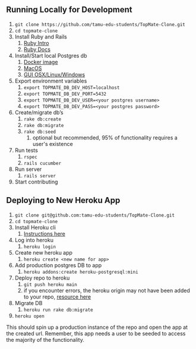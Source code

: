 ## Running Locally for Development

1. ```git clone https://github.com/tamu-edu-students/TopMate-Clone.git```
2. ```cd topmate-clone```
3. Install Ruby and Rails
   1. [Ruby Intro](https://github.com/tamu-edu-students/hw-ruby-intro)
   2. [Ruby Docs](https://ruby-doc.org/)
4. Install/Start local Postgres db
   1. [Docker image](https://hub.docker.com/_/postgres)
   2. [MacOS](https://www.sqlshack.com/setting-up-a-postgresql-database-on-mac/)
   3. [GUI OSX/Linux/Windows](https://www.prisma.io/dataguide/postgresql/setting-up-a-local-postgresql-database)
5. Export environment variables
   1. ```export TOPMATE_DB_DEV_HOST=localhost```
   2. ```export TOPMATE_DB_DEV_PORT=5432```
   3. ```export TOPMATE_DB_DEV_USER=<your postgres username>```
   4. ```export TOPMATE_DB_DEV_PASS=<your postgres password> ```
6. Create/migrate db’s
   1. ```rake db:create```
   2. ```rake db:migrate```
   3. ```rake db:seed```
      1. optional but recommended, 95% of functionality requires a user's existence
7. Run tests
   1. ```rspec```
   2. ```rails cucumber```
8. Run server
   1. ```rails server```
9.  Start contributing

## Deploying to New Heroku App

1. ```git clone git@github.com:tamu-edu-students/TopMate-Clone.git```
2. ```cd topmate-clone```
3. Install Heroku cli
   1. [Instructions here](https://devcenter.heroku.com/articles/heroku-cli)
4. Log into heroku
   1. ```heroku login```
5. Create new heroku app
   1. ```heroku create <new name for app>```
6. Add production postgres DB to app
   1. ```heroku addons:create heroku-postgresql:mini```
7. Deploy repo to heroku
   1. ```git push heroku main```
   2. if you encounter errors, the heroku origin may not have been added to your repo, [resource here](https://stackoverflow.com/questions/18469737/git-push-heroku-master-error-repository-not-found)
8. Migrate DB 
   1. ```heroku run rake db:migrate```
9.  ```heroku open```

This should spin up a production instance of the repo and open the app at the created url.
Remember, this app needs a user to be seeded to access the majority of the functionality.